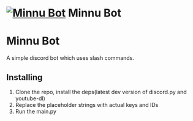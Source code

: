 # [![Minnu Bot](https://i.imgur.com/lA9kjZR.png)](https://github.com/VicFic2006/minnu-bot) Minnu Bot
# Minnu Bot
A simple discord bot which uses slash commands.

## Installing

1. Clone the repo, install the deps(latest dev version of discord.py and youtube-dl)
2. Replace the placeholder strings with actual keys and IDs
3. Run the main.py
